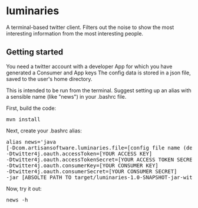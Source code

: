 # luminaries
A terminal-based twitter client.  Filters out the noise to show the most interesting information from the most interesting people.

## Getting started

You need a twitter account with a developer App for which you have generated a Consumer and App keys
The config data is stored in a json file, saved to the user's home directory.

This is intended to be run from the terminal. Suggest setting up an alias with a sensible name (like "news") in your .bashrc file.

First, build the code:
<pre>
mvn install
</pre>

Next, create your .bashrc alias:
<pre>
alias news='java
[-Dcom.artisansoftware.luminaries.file=[config file name (defaults to luminaries)]
-Dtwitter4j.oauth.accessToken=[YOUR ACCESS KEY]
-Dtwitter4j.oauth.accessTokenSecret=[YOUR ACCESS TOKEN SECRET]
-Dtwitter4j.oauth.consumerKey=[YOUR CONSUMER KEY]
-Dtwitter4j.oauth.consumerSecret=[YOUR CONSUMER SECRET]
-jar [ABSOLTE PATH TO target/luminaries-1.0-SNAPSHOT-jar-with-dependencies.jar]'
</pre>

Now, try it out:
<pre>
news -h
</pre>

